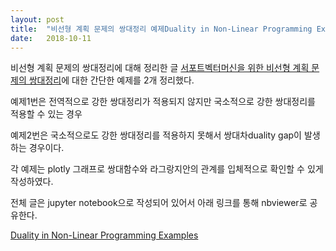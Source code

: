```yaml
---
layout: post
title:  "비선형 계획 문제의 쌍대정리 예제Duality in Non-Linear Programming Examples"
date:   2018-10-11
---
```



비선형 계획 문제의 쌍대정리에 대해 정리한 글 [서포트벡터머신을 위한 비선형 계획 문제의 쌍대정리][duality]에 대한 간단한 예제를 2개 정리했다.

예제1번은 전역적으로 강한 쌍대정리가 적용되지 않지만 국소적으로 강한 쌍대정리를 적용할 수 있는 경우

예제2번은 국소적으로도 강한 쌍대정리를 적용하지 못해서 쌍대차duality gap이 발생하는 경우이다.

각 예제는 plotly 그래프로 쌍대함수와 라그랑지안의 관계를 입체적으로 확인할 수 있게 작성하였다.

전체 글은 jupyter notebook으로 작성되어 있어서 아래 링크를 통해 nbviewer로 공유한다.

[Duality in Non-Linear Programming Examples][dualexam]

[dualexam]: http://nbviewer.jupyter.org/github/metamath1/ml-simple-works/blob/master/svm/duality_example.ipynb
[duality]: https://metamath1.github.io/2018/10/08/duality.html
